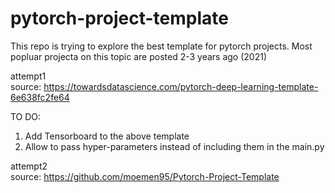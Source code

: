 # pytorch-project-template

This repo is trying to explore the best template for pytorch projects.
Most popluar projecta on this topic are posted 2-3 years ago (2021)


attempt1  
source: https://towardsdatascience.com/pytorch-deep-learning-template-6e638fc2fe64  

TO DO:
1. Add Tensorboard to the above template
2. Allow to pass hyper-parameters instead of including them in the main.py


attempt2  
source: https://github.com/moemen95/Pytorch-Project-Template  
